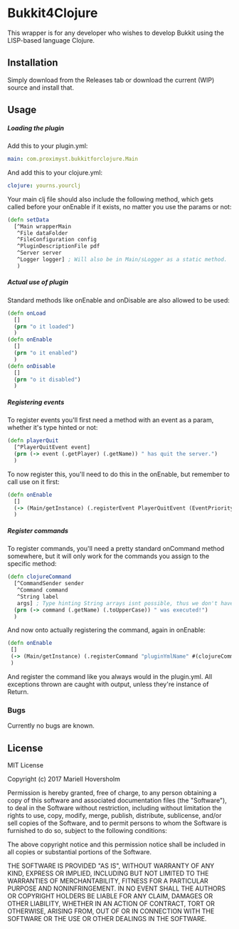 # Bukkit4Clojure

This wrapper is for any developer who wishes to develop Bukkit using the LISP-based language Clojure.

## Installation

Simply download from the Releases tab or download the current (WIP) source and install that.

## Usage

##### Loading the plugin
Add this to your plugin.yml:
```yaml
main: com.proximyst.bukkitforclojure.Main
```
And add this to your clojure.yml:

```yaml
clojure: yourns.yourclj
```
Your main clj file should also include the following method, which gets called before your onEnable if it exists, no matter you use the params or not:

```clojure
(defn setData
  [^Main wrapperMain
   ^File dataFolder
   ^FileConfiguration config
   ^PluginDescriptionFile pdf
   ^Server server
   ^Logger logger] ; Will also be in Main/sLogger as a static method.
   )
```

##### Actual use of plugin
Standard methods like onEnable and onDisable are also allowed to be used:

```clojure
(defn onLoad
  []
  (prn "o it loaded")
  )
(defn onEnable
  []
  (prn "o it enabled")
  )
(defn onDisable
  []
  (prn "o it disabled")
  )
```
##### Registering events
To register events you'll first need a method with an event as a param, whether it's type hinted or not:
```clojure
(defn playerQuit
  [^PlayerQuitEvent event]
  (prn (-> event (.getPlayer) (.getName)) " has quit the server.")
  )
```

To now register this, you'll need to do this in the onEnable, but remember to call use on it first:
```clojure
(defn onEnable
  []
  (-> (Main/getInstance) (.registerEvent PlayerQuitEvent (EventPriority/NORMAL) #(playerQuit %)))
  )
```

##### Register commands
To register commands, you'll need a pretty standard onCommand method somewhere, but it will only work for the commands you assign to the specific method:
```clojure
(defn clojureCommand
  [^CommandSender sender
   ^Command command
   ^String label
   args] ; Type hinting String arrays isnt possible, thus we don't have any type of it, and rather just use it like a collection within clojure.
  (prn (-> command (.getName) (.toUpperCase)) " was executed!")
  )
```
And now onto actually registering the command, again in onEnable:
```clojure
(defn onEnable
 []
 (-> (Main/getInstance) (.registerCommand "pluginYmlName" #(clojureCommand %1 %2 %3 %4)))
 )
```
And register the command like you always would in the plugin.yml.
All exceptions thrown are caught with output, unless they're instance of Return.
### Bugs

Currently no bugs are known.

## License

MIT License

Copyright (c) 2017 Mariell Hoversholm

Permission is hereby granted, free of charge, to any person obtaining a copy
of this software and associated documentation files (the "Software"), to deal
in the Software without restriction, including without limitation the rights
to use, copy, modify, merge, publish, distribute, sublicense, and/or sell
copies of the Software, and to permit persons to whom the Software is
furnished to do so, subject to the following conditions:

The above copyright notice and this permission notice shall be included in all
copies or substantial portions of the Software.

THE SOFTWARE IS PROVIDED "AS IS", WITHOUT WARRANTY OF ANY KIND, EXPRESS OR
IMPLIED, INCLUDING BUT NOT LIMITED TO THE WARRANTIES OF MERCHANTABILITY,
FITNESS FOR A PARTICULAR PURPOSE AND NONINFRINGEMENT. IN NO EVENT SHALL THE
AUTHORS OR COPYRIGHT HOLDERS BE LIABLE FOR ANY CLAIM, DAMAGES OR OTHER
LIABILITY, WHETHER IN AN ACTION OF CONTRACT, TORT OR OTHERWISE, ARISING FROM,
OUT OF OR IN CONNECTION WITH THE SOFTWARE OR THE USE OR OTHER DEALINGS IN THE
SOFTWARE.
